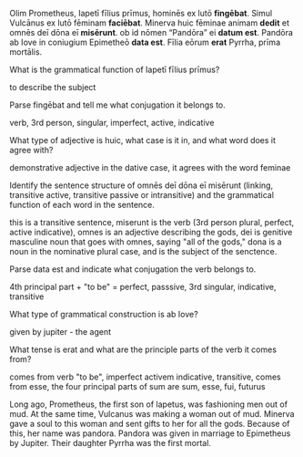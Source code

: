 Olim Prometheus, Iapetī fīlius prīmus, hominēs ex lutō **fingēbat**. Simul Vulcānus ex lutō fēminam **faciēbat**. Minerva huic fēminae animam **dedit** et omnēs deī dōna eī **misērunt**.
ob id nōmen “Pandōra” ei **datum est**. Pandōra ab Iove in coniugium Epimetheō **data est**. Fīlia eōrum **erat** Pyrrha, prīma mortālis.

What is the grammatical function of Iapetī fīlius prīmus?

to describe the subject

Parse fingēbat and tell me what conjugation it belongs to.

verb, 3rd person, singular, imperfect, active, indicative

What type of adjective is huic, what case is it in, and what word does it agree with?

demonstrative adjective in the dative case, it agrees with the word feminae

Identify the sentence structure of omnēs deī dōna eī misērunt (linking, transitive active, transitive passive or intransitive) and the grammatical function of each word in the sentence. 

this is a transitive sentence, miserunt is the verb (3rd person plural, perfect, active indicative), omnes is an adjective describing the gods, dei is genitive masculine noun that goes with omnes, saying "all of the gods," dona is a noun in the nominative plural case, and is the subject of the senctence.

Parse data est and indicate what conjugation the verb belongs to.

4th principal part + "to be" = perfect, passsive, 3rd singular, indicative, transitive

What type of grammatical construction is ab Iove?

given by jupiter - the agent

What tense is erat and what are the principle parts of the verb it comes from?

comes from verb "to be", imperfect activem indicative, transitive, comes from esse, the four principal parts of sum are sum, esse, fui, futurus

Long ago, Prometheus, the first son of lapetus, was fashioning men out of mud. At the same time, Vulcanus was making a woman out of mud. Minerva gave a soul to this woman and sent gifts to her for all the gods. Because of this, her name was pandora. Pandora was given in marriage to Epimetheus by Jupiter. Their daughter Pyrrha was the first mortal.
